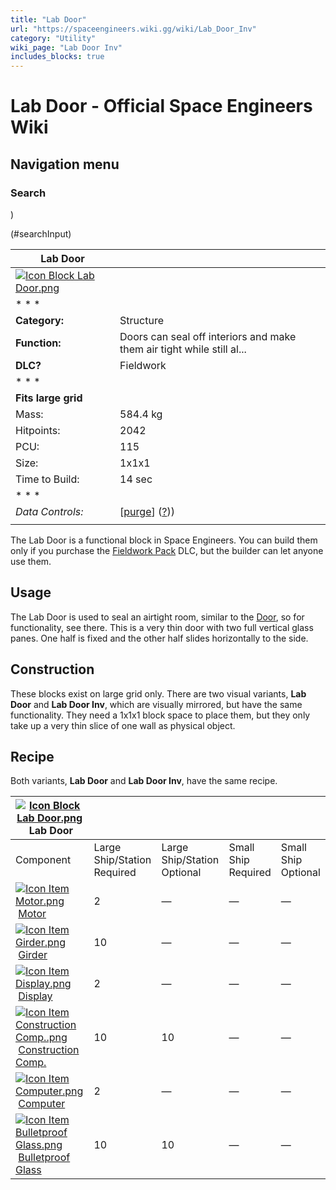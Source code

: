 ```yaml
---
title: "Lab Door"
url: "https://spaceengineers.wiki.gg/wiki/Lab_Door_Inv"
category: "Utility"
wiki_page: "Lab Door Inv"
includes_blocks: true
---
```


# Lab Door - Official Space Engineers Wiki

## Navigation menu

### Search

)

(#searchInput)

| Lab Door |     |
| --- | --- |
| [![Icon Block Lab Door.png](https://spaceengineers.wiki.gg/images/9/9c/Icon_Block_Lab_Door.png?9bf48b)](https://spaceengineers.wiki.gg/wiki/File:Icon_Block_Lab_Door.png) |     |
| * * * |     |
| **Category:** | Structure |
| **Function:** | Doors can seal off interiors and make them air tight while still al... |
| **DLC?** | Fieldwork |
| * * * |     |
| **Fits large grid** |     |
| Mass: | 584.4 kg |
| Hitpoints: | 2042 |
| PCU: | 115 |
| Size: | 1x1x1 |
| Time to Build: | 14 sec |
| * * * |     |
| _Data Controls:_ | \[[purge](https://spaceengineers.wiki.gg/wiki/Lab_Door?action=purge)\] ([?](https://spaceengineers.wiki.gg/wiki/Template:Info_Block))) |
|     |     |

The Lab Door is a functional block in Space Engineers. You can build them only if you purchase the [Fieldwork Pack](https://spaceengineers.wiki.gg/wiki/Fieldwork_Pack "Fieldwork Pack") DLC, but the builder can let anyone use them.

## Usage

The Lab Door is used to seal an airtight room, similar to the [Door](https://spaceengineers.wiki.gg/wiki/Door "Door"), so for functionality, see there. This is a very thin door with two full vertical glass panes. One half is fixed and the other half slides horizontally to the side.

## Construction

These blocks exist on large grid only. There are two visual variants, **Lab Door** and **Lab Door Inv**, which are visually mirrored, but have the same functionality. They need a 1x1x1 block space to place them, but they only take up a very thin slice of one wall as physical object.

## Recipe

Both variants, **Lab Door** and **Lab Door Inv**, have the same recipe.

| [![Icon Block Lab Door.png](https://spaceengineers.wiki.gg/images/thumb/9/9c/Icon_Block_Lab_Door.png/21px-Icon_Block_Lab_Door.png?9bf48b)](https://spaceengineers.wiki.gg/wiki/Lab_Door "Lab Door") Lab Door |     |     |     |     |
| --- | --- | --- | --- | --- |
| Component | Large Ship/Station  <br>Required | Large Ship/Station  <br>Optional | Small Ship  <br>Required | Small Ship  <br>Optional |
| [![Icon Item Motor.png](https://spaceengineers.wiki.gg/images/thumb/2/2c/Icon_Item_Motor.png/21px-Icon_Item_Motor.png?4a2f3f)](https://spaceengineers.wiki.gg/wiki/Motor "Motor") [Motor](https://spaceengineers.wiki.gg/wiki/Motor "Motor") | 2   | —   | —   | —   |
| [![Icon Item Girder.png](https://spaceengineers.wiki.gg/images/thumb/e/e9/Icon_Item_Girder.png/21px-Icon_Item_Girder.png?b2c906)](https://spaceengineers.wiki.gg/wiki/Girder "Girder") [Girder](https://spaceengineers.wiki.gg/wiki/Girder "Girder") | 10  | —   | —   | —   |
| [![Icon Item Display.png](https://spaceengineers.wiki.gg/images/thumb/4/44/Icon_Item_Display.png/21px-Icon_Item_Display.png?a444bc)](https://spaceengineers.wiki.gg/wiki/Display "Display") [Display](https://spaceengineers.wiki.gg/wiki/Display "Display") | 2   | —   | —   | —   |
| [![Icon Item Construction Comp..png](https://spaceengineers.wiki.gg/images/thumb/4/45/Icon_Item_Construction_Comp..png/21px-Icon_Item_Construction_Comp..png?cdc26f)](https://spaceengineers.wiki.gg/wiki/Construction_Comp. "Construction Comp.") [Construction Comp.](https://spaceengineers.wiki.gg/wiki/Construction_Comp. "Construction Comp.") | 10  | 10  | —   | —   |
| [![Icon Item Computer.png](https://spaceengineers.wiki.gg/images/thumb/7/72/Icon_Item_Computer.png/21px-Icon_Item_Computer.png?65c1a4)](https://spaceengineers.wiki.gg/wiki/Computer "Computer") [Computer](https://spaceengineers.wiki.gg/wiki/Computer "Computer") | 2   | —   | —   | —   |
| [![Icon Item Bulletproof Glass.png](https://spaceengineers.wiki.gg/images/thumb/c/c1/Icon_Item_Bulletproof_Glass.png/21px-Icon_Item_Bulletproof_Glass.png?1941ea)](https://spaceengineers.wiki.gg/wiki/Bulletproof_Glass "Bulletproof Glass") [Bulletproof Glass](https://spaceengineers.wiki.gg/wiki/Bulletproof_Glass "Bulletproof Glass") | 10  | 10  | —   | —   |